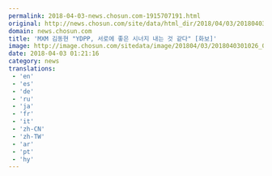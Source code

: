 ```yaml
---
permalink: 2018-04-03-news.chosun.com-1915707191.html
original: http://news.chosun.com/site/data/html_dir/2018/04/03/2018040301068.html
domain: news.chosun.com
title: 'MXM 김동현 "YDPP, 서로에 좋은 시너지 내는 것 같다" [화보]'
image: http://image.chosun.com/sitedata/image/201804/03/2018040301026_0.jpg
date: 2018-04-03 01:21:16
category: news
translations: 
 - 'en'
 - 'es'
 - 'de'
 - 'ru'
 - 'ja'
 - 'fr'
 - 'it'
 - 'zh-CN'
 - 'zh-TW'
 - 'ar'
 - 'pt'
 - 'hy'
---
```


